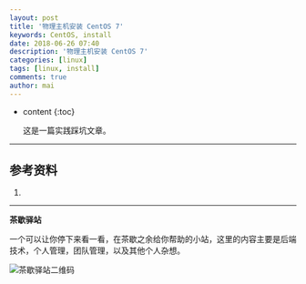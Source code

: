 ```yaml
---
layout: post
title: '物理主机安装 CentOS 7'
keywords: CentOS, install
date: 2018-06-26 07:40
description: '物理主机安装 CentOS 7'
categories: [linux]
tags: [linux, install]
comments: true
author: mai
---
```


* content
{:toc}

    这是一篇实践踩坑文章。

----

## 参考资料

1. 

----

**茶歇驿站**

一个可以让你停下来看一看，在茶歇之余给你帮助的小站，这里的内容主要是后端技术，个人管理，团队管理，以及其他个人杂想。

![茶歇驿站二维码](http://oqos7hrvp.bkt.clouddn.com/blog/tech_tea.jpg)
